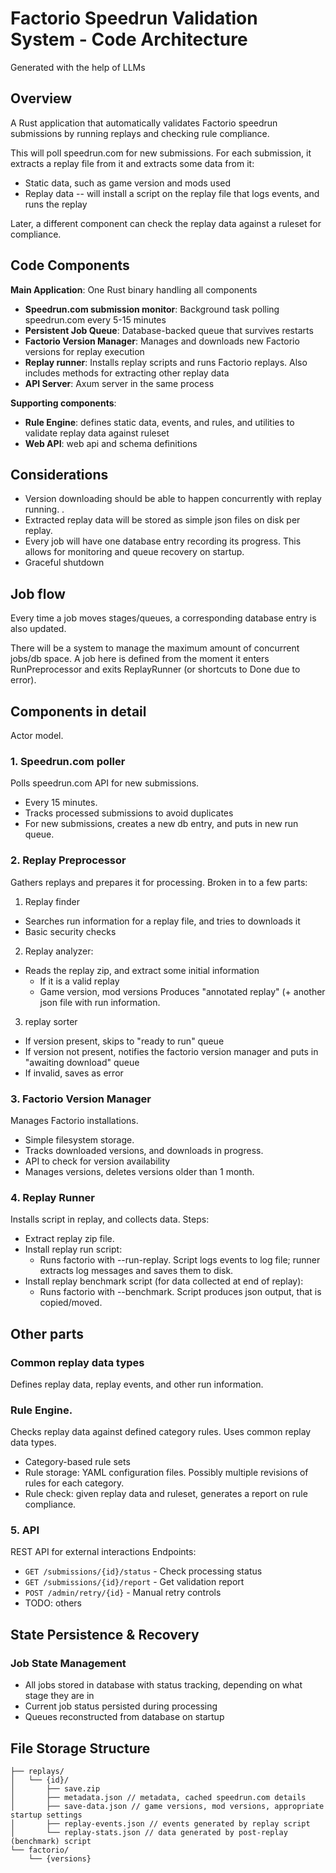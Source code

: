 # Factorio Speedrun Validation System - Code Architecture

Generated with the help of LLMs

## Overview
A Rust application that automatically validates Factorio speedrun submissions by running replays and checking rule compliance.

This will poll speedrun.com for new submissions.
For each submission, it extracts a replay file from it and extracts some data from it:
- Static data, such as game version and mods used
- Replay data -- will install a script on the replay file that logs events, and runs the replay

Later, a different component can check the replay data against a ruleset for compliance.

## Code Components
**Main Application**: One Rust binary handling all components
- **Speedrun.com submission monitor**: Background task polling speedrun.com every 5-15 minutes
- **Persistent Job Queue**: Database-backed queue that survives restarts
- **Factorio Version Manager**: Manages and downloads new Factorio versions for replay execution
- **Replay runner**: Installs replay scripts and runs Factorio replays. Also includes methods for extracting other replay data
- **API Server**: Axum server in the same process

**Supporting components**:
- **Rule Engine**: defines static data, events, and rules, and utilities to validate replay data against ruleset
- **Web API**: web api and schema definitions

## Considerations

- Version downloading should be able to happen concurrently with replay running. .
- Extracted replay data will be stored as simple json files on disk per replay.
- Every job will have one database entry recording its progress. This allows for monitoring and queue recovery on startup.
- Graceful shutdown

## Job flow

Every time a job moves stages/queues, a corresponding database entry is also updated.

There will be a system to manage the maximum amount of concurrent jobs/db space.
A job here is defined from the moment it enters RunPreprocessor and exits ReplayRunner (or shortcuts to Done due to error).

## Components in detail

Actor model.

### 1. Speedrun.com poller
Polls speedrun.com API for new submissions.
- Every 15 minutes.
- Tracks processed submissions to avoid duplicates
- For new submissions, creates a new db entry, and puts in new run queue.

### 2. Replay Preprocessor
Gathers replays and prepares it for processing.
Broken in to a few parts:
1. Replay finder
- Searches run information for a replay file, and tries to downloads it
- Basic security checks
2. Replay analyzer:
- Reads the replay zip, and extract some initial information
  - If it is a valid replay
  - Game version, mod versions
Produces "annotated replay" (+ another json file with run information.
3. replay sorter
- If version present, skips to "ready to run" queue
- If version not present, notifies the factorio version manager and puts in "awaiting download" queue
- If invalid, saves as error

### 3. Factorio Version Manager
Manages Factorio installations.
- Simple filesystem storage.
- Tracks downloaded versions, and downloads in progress.
- API to check for version availability
- Manages versions, deletes versions older than 1 month.

### 4. Replay Runner
Installs script in replay, and collects data.
Steps:
- Extract replay zip file.
- Install replay run script:
  - Runs factorio with --run-replay. Script logs events to log file; runner extracts log messages and saves them to disk.
- Install replay benchmark script (for data collected at end of replay):
  - Runs factorio with --benchmark. Script produces json output, that is copied/moved.

## Other parts

### Common replay data types
Defines replay data, replay events, and other run information.

### Rule Engine.
Checks replay data against defined category rules.
Uses common replay data types.
- Category-based rule sets
- Rule storage: YAML configuration files. Possibly multiple revisions of rules for each category.
- Rule check: given replay data and ruleset, generates a report on rule compliance.

### 5. API
REST API for external interactions
Endpoints:
  - `GET /submissions/{id}/status` - Check processing status
  - `GET /submissions/{id}/report` - Get validation report
  - `POST /admin/retry/{id}` - Manual retry controls
  - TODO: others

## State Persistence & Recovery

### Job State Management
- All jobs stored in database with status tracking, depending on what stage they are in
- Current job status persisted during processing
- Queues reconstructed from database on startup


## File Storage Structure
```
├── replays/
│   └── {id}/
│       ├── save.zip
│       ├── metadata.json // metadata, cached speedrun.com details
│       ├── save-data.json // game versions, mod versions, appropriate startup settings
│       ├── replay-events.json // events generated by replay script
│       └── replay-stats.json // data generated by post-replay (benchmark) script
└── factorio/
    └── {versions}
```

